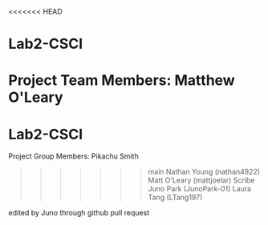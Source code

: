 <<<<<<< HEAD
# Lab2-CSCI
Project Team Members: Matthew O'Leary 
=======
# Lab2-CSCI 
Project Group Members: Pikachu Smith
>>>>>>> main
Nathan Young (nathan4922)
Matt O'Leary (mattjoelar) Scribe
Juno Park (JunoPark-01)
Laura Tang (LTang197)


edited by Juno through github pull request
